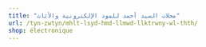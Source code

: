 ```yaml
---
title: "محلات السيد أحمد للمود الإلكترونية والأثاث"
url: /tyn-zwtyn/mhlt-lsyd-hmd-llmwd-llktrwny-wl-thth/
shop: électronique
---
```

